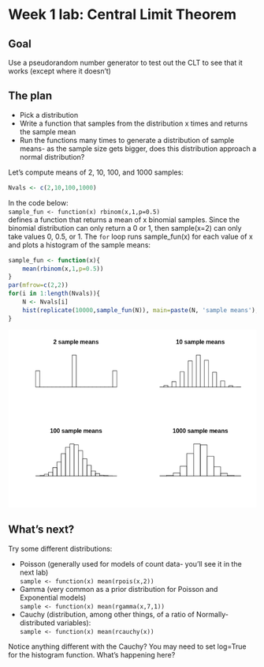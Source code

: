 Week 1 lab: Central Limit Theorem
================

## Goal

Use a pseudorandom number generator to test out the CLT to see that it
works (except where it doesn’t)

## The plan

  - Pick a distribution  
  - Write a function that samples from the distribution x times and
    returns the sample mean  
  - Run the functions many times to generate a distribution of sample
    means- as the sample size gets bigger, does this distribution
    approach a normal distribution?

Let’s compute means of 2, 10, 100, and 1000 samples:

``` r
Nvals <- c(2,10,100,1000)
```

In the code below:  
`sample_fun <- function(x) rbinom(x,1,p=0.5)`  
defines a function that returns a mean of x binomial samples. Since the
binomial distribution can only return a 0 or 1, then sample(x=2) can
only take values 0, 0.5, or 1. The `for` loop runs sample\_fun(x) for
each value of x and plots a histogram of the sample means:

``` r
sample_fun <- function(x){
    mean(rbinom(x,1,p=0.5))
}
par(mfrow=c(2,2))
for(i in 1:length(Nvals)){
    N <- Nvals[i]
    hist(replicate(10000,sample_fun(N)), main=paste(N, 'sample means'), axes=FALSE, ylab="",xlab="")
}
```

![](01a_Central_Limit_Theorem_files/figure-gfm/unnamed-chunk-2-1.png)<!-- -->

## What’s next?

Try some different distributions:

  - Poisson (generally used for models of count data- you’ll see it in
    the next lab)  
    `sample <- function(x) mean(rpois(x,2))`  
  - Gamma (very common as a prior distribution for Poisson and
    Exponential models)  
    `sample <- function(x) mean(rgamma(x,7,1))`  
  - Cauchy (distribution, among other things, of a ratio of
    Normally-distributed variables):  
    `sample <- function(x) mean(rcauchy(x))`

Notice anything different with the Cauchy? You may need to set log=True
for the histogram function. What’s happening here?
